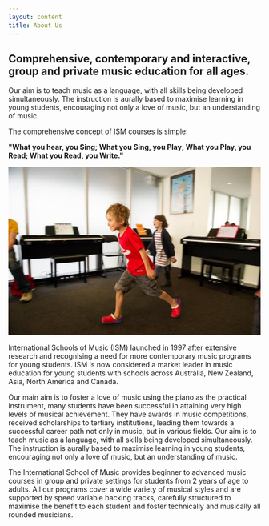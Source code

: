 ```yaml
---
layout: content
title: About Us
---
```


## Comprehensive, contemporary and interactive, group and private music education for all ages.

Our aim is to teach music as a language, with all skills being developed simultaneously. The instruction is aurally based to maximise learning in young students, encouraging not only a love of music, but an understanding of music.

The comprehensive concept of ISM courses is simple: 

**"What you hear, you Sing; What you Sing, you Play; What you Play, you Read; What you Read, you Write."**

<img src="images/group_piano_lessons_bondi-1x.jpg" alt="group piano lessons bondi" class="w-100">

International Schools of Music (ISM) launched in 1997 after extensive research and recognising a need for more contemporary music programs for young students. ISM is now considered a market leader in music education for young students with schools across Australia, New Zealand, Asia, North America and Canada.

Our main aim is to foster a love of music using the piano as the practical instrument, many students have been successful in attaining very high levels of musical achievement. They have awards in music competitions, received scholarships to tertiary institutions, leading them towards a successful career path not only in music, but in various fields.
Our aim is to teach music as a language, with all skills being developed simultaneously. The instruction is aurally based to maximise learning in young students, encouraging not only a love of music, but an understanding of music.

The International School of Music provides beginner to advanced music courses in group and private settings for students from 2 years of age to adults. All our programs cover a wide variety of musical styles and are supported by speed variable backing tracks, carefully structured to maximise the benefit to each student and foster technically and musically all rounded musicians.
